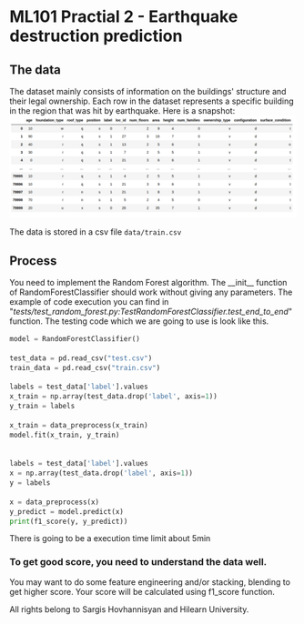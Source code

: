 # ML101 Practial 2 - Earthquake destruction prediction

## The data

The dataset mainly consists of information on the buildings' structure and 
their legal ownership. Each row in the dataset represents a specific building 
in the region that was hit by earthquake. Here is a snapshot:
![](data.png)

The data is stored in a csv file `data/train.csv` 

## Process
You need to implement the Random Forest algorithm. The \_\_init__ function of 
RandomForestClassifier should work without giving any parameters.
The example of code execution you can find in
 "*tests/test_random_forest.py:TestRandomForestClassifier.test_end_to_end*"
function. 
The testing code which we are going to use is look like this.
```python
model = RandomForestClassifier()

test_data = pd.read_csv("test.csv")
train_data = pd.read_csv("train.csv")

labels = test_data['label'].values
x_train = np.array(test_data.drop('label', axis=1))
y_train = labels

x_train = data_preprocess(x_train)
model.fit(x_train, y_train)


labels = test_data['label'].values
x = np.array(test_data.drop('label', axis=1))
y = labels

x = data_preprocess(x)
y_predict = model.predict(x)
print(f1_score(y, y_predict))
```
There is going to be a execution time limit about 5min

### To get good score, you need to understand the data well.
You may want to do some feature engineering and/or stacking, blending to get 
higher score.
Your score will be calculated using f1_score function.

All rights belong to Sargis Hovhannisyan and Hilearn University.
